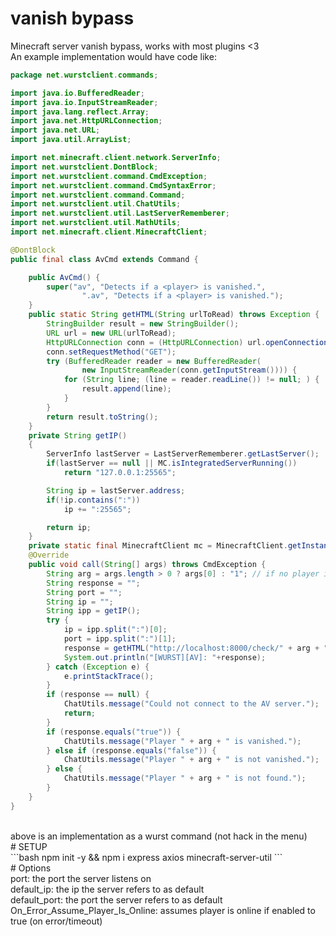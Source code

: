 # vanish bypass
Minecraft server vanish bypass, works with most plugins &lt;3
<br />
An example implementation would have code like:<br />
```java
package net.wurstclient.commands;

import java.io.BufferedReader;
import java.io.InputStreamReader;
import java.lang.reflect.Array;
import java.net.HttpURLConnection;
import java.net.URL;
import java.util.ArrayList;

import net.minecraft.client.network.ServerInfo;
import net.wurstclient.DontBlock;
import net.wurstclient.command.CmdException;
import net.wurstclient.command.CmdSyntaxError;
import net.wurstclient.command.Command;
import net.wurstclient.util.ChatUtils;
import net.wurstclient.util.LastServerRememberer;
import net.wurstclient.util.MathUtils;
import net.minecraft.client.MinecraftClient;

@DontBlock
public final class AvCmd extends Command {

    public AvCmd() {
        super("av", "Detects if a <player> is vanished.",
                ".av", "Detects if a <player> is vanished.");
    }
    public static String getHTML(String urlToRead) throws Exception {
        StringBuilder result = new StringBuilder();
        URL url = new URL(urlToRead);
        HttpURLConnection conn = (HttpURLConnection) url.openConnection();
        conn.setRequestMethod("GET");
        try (BufferedReader reader = new BufferedReader(
                new InputStreamReader(conn.getInputStream()))) {
            for (String line; (line = reader.readLine()) != null; ) {
                result.append(line);
            }
        }
        return result.toString();
    }
    private String getIP()
    {
        ServerInfo lastServer = LastServerRememberer.getLastServer();
        if(lastServer == null || MC.isIntegratedServerRunning())
            return "127.0.0.1:25565";

        String ip = lastServer.address;
        if(!ip.contains(":"))
            ip += ":25565";

        return ip;
    }
    private static final MinecraftClient mc = MinecraftClient.getInstance();
    @Override
    public void call(String[] args) throws CmdException {
        String arg = args.length > 0 ? args[0] : "1"; // if no player is specified, assume the player is the player
        String response = "";
        String port = "";
        String ip = "";
        String ipp = getIP();
        try {
            ip = ipp.split(":")[0];
            port = ipp.split(":")[1];
            response = getHTML("http://localhost:8000/check/" + arg + "?ip=" + ip +"&port="+ port);
            System.out.println("[WURST][AV]: "+response);
        } catch (Exception e) {
            e.printStackTrace();
        }
        if (response == null) {
            ChatUtils.message("Could not connect to the AV server.");
            return;
        }
        if (response.equals("true")) {
            ChatUtils.message("Player " + arg + " is vanished.");
        } else if (response.equals("false")) {
            ChatUtils.message("Player " + arg + " is not vanished.");
        } else {
            ChatUtils.message("Player " + arg + " is not found.");
        }
    }
}
``` 
<br />
above is an implementation as a wurst command (not hack in the menu)<br />
# SETUP
<br />
```bash
npm init -y && npm i express axios minecraft-server-util
```
<br />
# Options
<br />
port: the port the server listens on<br />
default_ip: the ip the server refers to as default <br />
default_port: the port the server refers to as default <br />
On_Error_Assume_Player_Is_Online: assumes player is online if enabled to true (on error/timeout)
